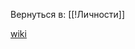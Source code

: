Вернуться в: [[!Личности]]

[wiki](https://ru.wikipedia.org/wiki/%D0%9F%D0%B8%D1%82%D0%B5%D1%80%D1%81%D0%BE%D0%BD,_%D0%94%D0%B6%D0%BE%D1%80%D0%B4%D0%B0%D0%BD)